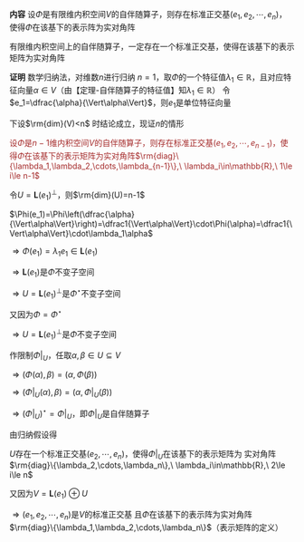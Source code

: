 **内容**
设$\Phi$是有限维内积空间$V$的自伴随算子，则存在标准正交基$(e_1,e_2,\cdots,e_n)$，使得$\Phi$在该基下的表示阵为实对角阵

有限维内积空间上的自伴随算子，一定存在一个标准正交基，使得在该基下的表示矩阵为实对角阵

**证明**
数学归纳法，对维数$n$进行归纳
$n=1$，取$\Phi$的一个特征值$\lambda_1\in\mathbb{R}$，且对应特征向量$\alpha\in V$（由【定理-自伴随算子的特征值】知$\lambda_1\in\mathbb{R}$）
令$e_1=\dfrac{\alpha}{\Vert\alpha\Vert}$，则$e_1$是单位特征向量

下设$\rm{dim}(V)<n$ 时结论成立，现证$n$的情形

<font color=brown>设$\Phi$是$n-1$维内积空间$V$的自伴随算子，则存在标准正交基$(e_1,e_2,\cdots,e_{n-1})$，使得$\Phi$在该基下的表示矩阵为实对角阵$\rm{diag}\{\lambda_1,\lambda_2,\cdots,\lambda_{n-1}\},\ \lambda_i\in\mathbb{R},\ 1\le i\le n-1$</font>

令$U=\mathbf{L}(e_1)^{\perp}$，则$\rm{dim}(U)=n-1$

$\Phi(e_1)=\Phi\left(\dfrac{\alpha}{\Vert\alpha\Vert}\right)=\dfrac1{\Vert\alpha\Vert}\cdot\Phi(\alpha)=\dfrac1{\Vert\alpha\Vert}\cdot\lambda_1\alpha$

$\Rightarrow\Phi(e_1)=\lambda_1 e_1\in\mathbf{L}(e_1)$

$\Rightarrow\mathbf{L}(e_1)$是$\Phi$不变子空间

$\Rightarrow U=\mathbf{L}(e_1)^{\perp}$是$\Phi^\star$不变子空间

又因为$\Phi=\Phi^\star$

$\Rightarrow U=\mathbf{L}(e_1)^{\perp}$是$\Phi$不变子空间

作限制$\Phi\left|\right._U$，任取$\alpha,\beta\in U\subseteq V$

$\Rightarrow(\Phi(\alpha),\beta)=(\alpha,\Phi(\beta))$

$\Rightarrow(\Phi\left|\right._U(\alpha),\beta)=(\alpha,\Phi\left|\right._U(\beta))$

$\Rightarrow(\Phi\left|\right._U)^\star=\Phi\left|\right._U$，即$\Phi\left|\right._U$是自伴随算子

由归纳假设得

$U$存在一个标准正交基$(e_2,\cdots,e_n)$，使得$\Phi\left|\right._U$在该基下的表示矩阵为
实对角阵$\rm{diag}\{\lambda_2,\cdots,\lambda_n\},\ \lambda_i\in\mathbb{R},\ 2\le i\le n$

又因为$V=\mathbf{L}(e_1)\oplus U$

$\Rightarrow(e_1,e_2,\cdots,e_n)$是$V$的标准正交基
且$\Phi$在该基下的表示阵为实对角阵$\rm{diag}\{\lambda_1,\lambda_2,\cdots,\lambda_n\}$（表示矩阵的定义）
